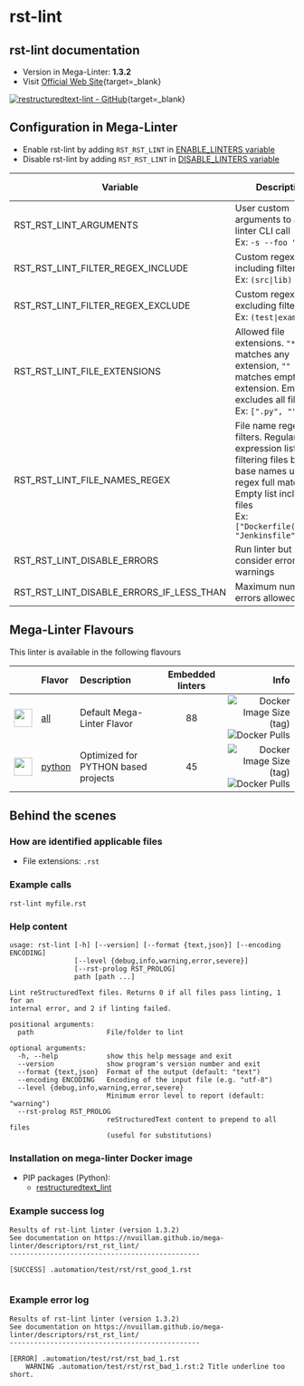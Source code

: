 <!-- markdownlint-disable MD033 MD041 -->
<!-- Generated by .automation/build.py, please do not update manually -->
# rst-lint

## rst-lint documentation

- Version in Mega-Linter: **1.3.2**
- Visit [Official Web Site](https://github.com/twolfson/restructuredtext-lint#readme){target=_blank}

[![restructuredtext-lint - GitHub](https://gh-card.dev/repos/twolfson/restructuredtext-lint.svg?fullname=)](https://github.com/twolfson/restructuredtext-lint){target=_blank}

## Configuration in Mega-Linter

- Enable rst-lint by adding `RST_RST_LINT` in [ENABLE_LINTERS variable](https://nvuillam.github.io/mega-linter/configuration/#activation-and-deactivation)
- Disable rst-lint by adding `RST_RST_LINT` in [DISABLE_LINTERS variable](https://nvuillam.github.io/mega-linter/configuration/#activation-and-deactivation)

| Variable | Description | Default value |
| ----------------- | -------------- | -------------- |
| RST_RST_LINT_ARGUMENTS | User custom arguments to add in linter CLI call<br/>Ex: `-s --foo "bar"` |  |
| RST_RST_LINT_FILTER_REGEX_INCLUDE | Custom regex including filter<br/>Ex: `(src\|lib)` | Include every file |
| RST_RST_LINT_FILTER_REGEX_EXCLUDE | Custom regex excluding filter<br/>Ex: `(test\|examples)` | Exclude no file |
| RST_RST_LINT_FILE_EXTENSIONS | Allowed file extensions. `"*"` matches any extension, `""` matches empty extension. Empty list excludes all files<br/>Ex: `[".py", ""]` | `[".rst"]` |
| RST_RST_LINT_FILE_NAMES_REGEX | File name regex filters. Regular expression list for filtering files by their base names using regex full match. Empty list includes all files<br/>Ex: `["Dockerfile(-.+)?", "Jenkinsfile"]` | Include every file |
| RST_RST_LINT_DISABLE_ERRORS | Run linter but consider errors as warnings | `false` |
| RST_RST_LINT_DISABLE_ERRORS_IF_LESS_THAN | Maximum number of errors allowed | `0` |

## Mega-Linter Flavours

This linter is available in the following flavours

| <!-- --> | Flavor | Description | Embedded linters | Info |
| :------: | :----- | :---------- | :--------------: | ---: |
| <img src="https://github.com/nvuillam/mega-linter/raw/master/docs/assets/images/mega-linter-square.png" alt="" height="32px" class="megalinter-icon"></a> | [all](https://nvuillam.github.io/mega-linter/supported-linters/) | Default Mega-Linter Flavor | 88 | ![Docker Image Size (tag)](https://img.shields.io/docker/image-size/nvuillam/mega-linter/v4) ![Docker Pulls](https://img.shields.io/docker/pulls/nvuillam/mega-linter) |
| <img src="https://github.com/nvuillam/mega-linter/raw/master/docs/assets/icons/python.ico" alt="" height="32px" class="megalinter-icon"></a> | [python](https://nvuillam.github.io/mega-linter/flavors/python/) | Optimized for PYTHON based projects | 45 | ![Docker Image Size (tag)](https://img.shields.io/docker/image-size/nvuillam/mega-linter-python/v4) ![Docker Pulls](https://img.shields.io/docker/pulls/nvuillam/mega-linter-python) |

## Behind the scenes

### How are identified applicable files

- File extensions: `.rst`

<!-- markdownlint-disable -->
<!-- /* cSpell:disable */ -->

### Example calls

```shell
rst-lint myfile.rst
```


### Help content

```shell
usage: rst-lint [-h] [--version] [--format {text,json}] [--encoding ENCODING]
                [--level {debug,info,warning,error,severe}]
                [--rst-prolog RST_PROLOG]
                path [path ...]

Lint reStructuredText files. Returns 0 if all files pass linting, 1 for an
internal error, and 2 if linting failed.

positional arguments:
  path                  File/folder to lint

optional arguments:
  -h, --help            show this help message and exit
  --version             show program's version number and exit
  --format {text,json}  Format of the output (default: "text")
  --encoding ENCODING   Encoding of the input file (e.g. "utf-8")
  --level {debug,info,warning,error,severe}
                        Minimum error level to report (default: "warning")
  --rst-prolog RST_PROLOG
                        reStructuredText content to prepend to all files
                        (useful for substitutions)
```

### Installation on mega-linter Docker image

- PIP packages (Python):
  - [restructuredtext_lint](https://pypi.org/project/restructuredtext_lint)

### Example success log

```shell
Results of rst-lint linter (version 1.3.2)
See documentation on https://nvuillam.github.io/mega-linter/descriptors/rst_rst_lint/
-----------------------------------------------

[SUCCESS] .automation/test/rst/rst_good_1.rst
    

```

### Example error log

```shell
Results of rst-lint linter (version 1.3.2)
See documentation on https://nvuillam.github.io/mega-linter/descriptors/rst_rst_lint/
-----------------------------------------------

[ERROR] .automation/test/rst/rst_bad_1.rst
    WARNING .automation/test/rst/rst_bad_1.rst:2 Title underline too short.

```
